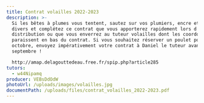 ```yaml
---
title: Contrat volailles 2022-2023
description: >-
  Si les bêtes à plumes vous tentent, sautez sur vos plumiers, encre et outils
  divers et complétez ce contrat que vous apporterez rapidement lors d’une
  distribution ou que vous enverrez au tuteur volailles dont les coordonnées
  paraissent en bas du contrat. Si vous souhaitez réserver un poulet pour le 6
  octobre, envoyez impérativement votre contrat à Daniel le tuteur avant le 30
  septembre !

  http://amap.delagouttedeau.free.fr/spip.php?article285
tutors:
  - w44Nipamq
producer: VEBsDdOdW
photoUrl: /uploads/images/volailles.jpg
documentPath: /uploads/files/contrat_volailles_2022-2023.pdf
---
```

